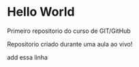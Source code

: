 # Hello World
 Primeiro repositorio do curso de GIT/GitHub

 Repositorio criado durante uma aula ao vivo!
 
 add essa linha

